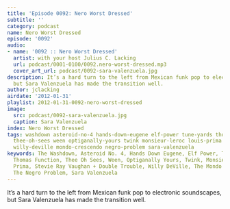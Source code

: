 ```yaml
---
title: 'Episode 0092: Nero Worst Dressed'
subtitle: ''
category: podcast
name: Nero Worst Dressed
episode: '0092'
audio:
- name: '0092 :: Nero Worst Dressed'
  artist: with your host Julius C. Lacking
  url: podcast/0001-0100/0092.nero-worst-dressed.mp3
  cover_art_url: podcast/0092-sara-valenzuela.jpg
description: It’s a hard turn to the left from Mexican funk pop to electronic soundscapes,
  but Sara Valenzuela has made the transition well.
author: jclacking
airdate: '2012-01-31'
playlist: 2012-01-31-0092-nero-worst-dressed
image:
  src: podcast/0092-sara-valenzuela.jpg
  caption: Sara Valenzuela
index: Nero Worst Dressed
tags: washdown asteroid-no-4 hands-down-eugene elf-power tune-yards thomas-function
  thee-oh-sees ween optiganally-yours twink monsieur-leroc louis-prima stevie-ray-vaughan-double-trouble
  willy-deville mondo-crescendo negro-problem sara-valenzuela
keywords: The Washdown, Asteroid No. 4, Hands Down Eugene, Elf Power, Tune-Yards,
  Thomas Function, Thee Oh Sees, Ween, Optiganally Yours, Twink, Monsieur LeRoc, Louis
  Prima, Stevie Ray Vaughan + Double Trouble, Willy DeVille, The Mondo Crescendo,
  The Negro Problem, Sara Valenzuela
---
```

It’s a hard turn to the left from Mexican funk pop to electronic soundscapes, but Sara Valenzuela has made the transition well.
